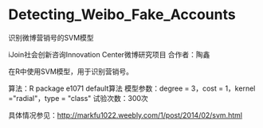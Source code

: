Detecting_Weibo_Fake_Accounts
=============================

识别微博营销号的SVM模型

iJoin社会创新咨询Innovation Center微博研究项目
合作者：陶鑫

在R中使用SVM模型，用于识别营销号。

算法：R package e1071 default算法
模型参数：degree = 3，cost = 1，kernel ="radial"，type = "class"
试验次数：300次

具体情况参见：http://markfu1022.weebly.com/1/post/2014/02/svm.html

